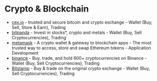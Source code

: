 # Crypto & Blockchain

* [cex.io](https://cex.io/) - trusted and secure bitcoin and crypto exchange - Wallet (Buy, Sell, Store & Earn), Trading
* [bitpanda](https://www.bitpanda.com/) - Invest in stocks*, crypto and metals - Wallet (Buy, Sell Cryptocurrencies), Trading
* [metamask](https://metamask.io/) - A crypto wallet & gateway to blockchain apps - The most trusted way to access, store and swap Ethereum tokens - Application Development
* [binance](https://www.binance.com/en) - Buy, trade, and hold 600+ cryptocurrencies on Binance - Wallet (Buy, Sell Cryptocurrencies), Trading
* [Bitstamp](https://www.bitstamp.net/) - Buy & trade on the original crypto exchange - Wallet (Buy, Sell Cryptocurrencies), Trading
